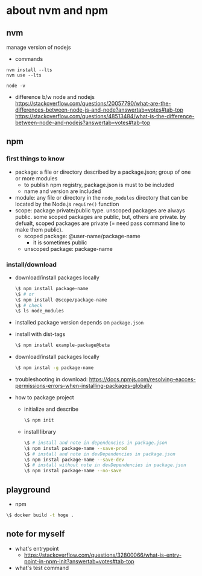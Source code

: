 # about nvm and npm

## nvm
manage version of nodejs

- commands

```
nvm install --lts
nvm use --lts

node -v
```

- difference b/w node and nodejs
<https://stackoverflow.com/questions/20057790/what-are-the-differences-between-node-js-and-node?answertab=votes#tab-top>
<https://stackoverflow.com/questions/48513484/what-is-the-difference-between-node-and-nodejs?answertab=votes#tab-top>

## npm

### first things to know

- package: a file or directory described by a package.json; group of one or more modules
  - to publish npm registry, package.json is must to be included
  - name and version are included
- module: any file or directory in the `node_modules` directory that can be located by the Node.js `require()` function
- scope: package private/public type. unscoped packages are always public. some scoped packages are public, but, others are private. by defualt, scoped packages are private (= need pass command line to make them public).
  - scoped package: @user-name/package-name
    - it is sometimes public
  - unscoped package: package-name

### install/download

- download/install packages locally

  ```bash
  \$ npm install package-name
  \$ # or
  \$ npm install @scope/package-name
  \$ # check
  \$ ls node_modules
  ```

- installed package version depends on `package.json`
- install with dist-tags

  ```bash
  \$ npm install example-package@beta
  ```

- download/install packages locally

  ```bash
  \$ npm instal -g package-name
  ```

- troubleshooting in download: <https://docs.npmjs.com/resolving-eacces-permissions-errors-when-installing-packages-globally>

- how to package project
  - initialize and describe

    ```bash
    \$ npm init
    ```

  - install library

    ```bash
    \$ # install and note in dependencies in package.json
    \$ npm instal package-name --save-prod
    \$ # install and note in devDependencies in package.json
    \$ npm instal package-name --save-dev
    \$ # install without note in devDependencies in package.json
    \$ npm instal package-name --no-save
    ```

## playground

- npm

```bash
\$ docker build -t hoge .
```

## note for myself

- what's entrypoint
  - <https://stackoverflow.com/questions/32800066/what-is-entry-point-in-npm-init?answertab=votes#tab-top>
- what's test command
